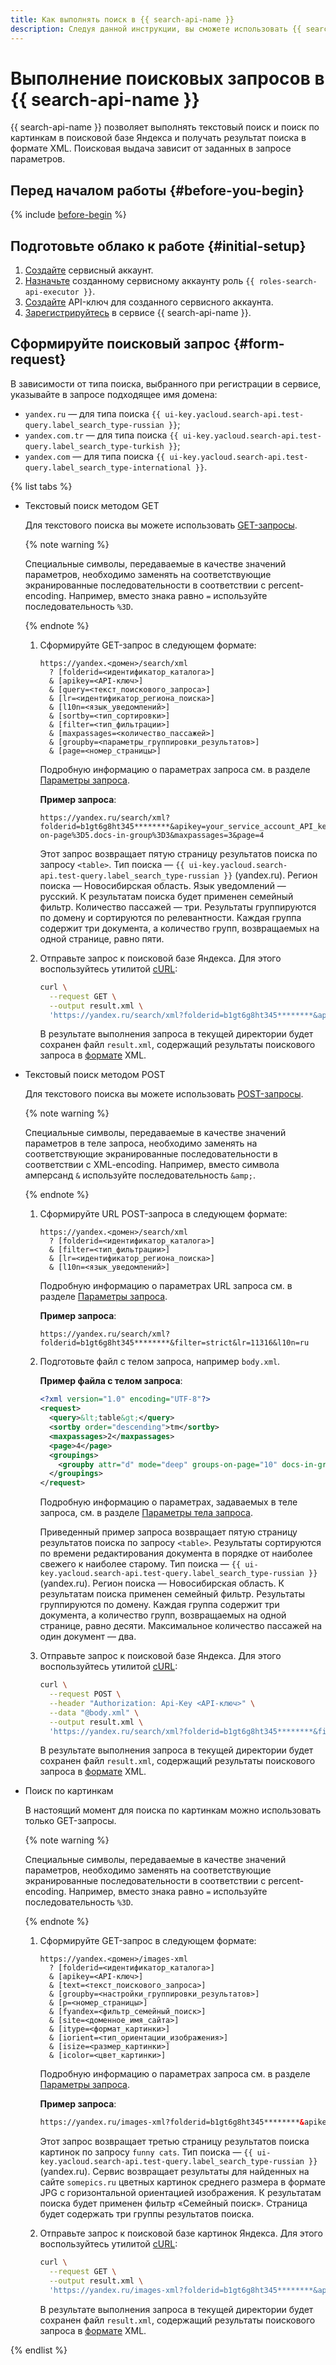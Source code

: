 ```yaml
---
title: Как выполнять поиск в {{ search-api-name }}
description: Следуя данной инструкции, вы сможете использовать {{ search-api-name }} для отправки поисковых запросов и получения поисковой выдачи в формате XML.
---
```


# Выполнение поисковых запросов в {{ search-api-name }}

{{ search-api-name }} позволяет выполнять текстовый поиск и поиск по картинкам в поисковой базе Яндекса и получать результат поиска в формате XML. Поисковая выдача зависит от заданных в запросе параметров.

## Перед началом работы {#before-you-begin}

{% include [before-begin](../../_tutorials/_tutorials_includes/before-you-begin.md) %}

## Подготовьте облако к работе {#initial-setup}

1. [Создайте](../../iam/operations/sa/create.md) сервисный аккаунт.
1. [Назначьте](../../iam/operations/sa/assign-role-for-sa.md#binding-role-resource) созданному сервисному аккаунту роль `{{ roles-search-api-executor }}`.
1. [Создайте](../../iam/operations/api-key/create.md) API-ключ для созданного сервисного аккаунта.
1. [Зарегистрируйтесь](./workaround.md) в сервисе {{ search-api-name }}.

## Сформируйте поисковый запрос {#form-request}

В зависимости от типа поиска, выбранного при регистрации в сервисе, указывайте в запросе подходящее имя домена:
* `yandex.ru` — для типа поиска `{{ ui-key.yacloud.search-api.test-query.label_search_type-russian }}`;
* `yandex.com.tr` — для типа поиска `{{ ui-key.yacloud.search-api.test-query.label_search_type-turkish }}`;
* `yandex.com` — для типа поиска `{{ ui-key.yacloud.search-api.test-query.label_search_type-international }}`.

{% list tabs %}

- Текстовый поиск методом GET

  Для текстового поиска вы можете использовать [GET-запросы](../concepts/get-request.md).

  {% note warning %}

  Специальные символы, передаваемые в качестве значений параметров, необходимо заменять на соответствующие экранированные последовательности в соответствии с percent-encoding. Например, вместо знака равно `=` используйте последовательность `%3D`.

  {% endnote %}

  1. Сформируйте GET-запрос в следующем формате:

      ```httpget
      https://yandex.<домен>/search/xml
        ? [folderid=<идентификатор_каталога>]
        & [apikey=<API-ключ>]
        & [query=<текст_поискового_запроса>]
        & [lr=<идентификатор_региона_поиска>]
        & [l10n=<язык_уведомлений>]
        & [sortby=<тип_сортировки>]
        & [filter=<тип_фильтрации>]
        & [maxpassages=<количество_пассажей>]
        & [groupby=<параметры_группировки_результатов>]
        & [page=<номер_страницы>]
      ```

      Подробную информацию о параметрах запроса см. в разделе [Параметры запроса](../concepts/get-request.md#parameters).

      **Пример запроса**:

      ```httpget
      https://yandex.ru/search/xml?folderid=b1gt6g8ht345********&apikey=your_service_account_API_key********&query=%3Ctable%3E&lr=11316&l10n=ru&sortby=rlv&filter=strict&groupby=attr%3Dd.mode%3Ddeep.groups-on-page%3D5.docs-in-group%3D3&maxpassages=3&page=4
      ```

      Этот запрос возвращает пятую страницу результатов поиска по запросу `<table>`. Тип поиска — `{{ ui-key.yacloud.search-api.test-query.label_search_type-russian }}` (yandex.ru). Регион поиска — Новосибирская область. Язык уведомлений — русский. К результатам поиска будет применен семейный фильтр. Количество пассажей — три. Результаты группируются по домену и сортируются по релевантности. Каждая группа содержит три документа, а количество групп, возвращаемых на одной странице, равно пяти.

  1. Отправьте запрос к поисковой базе Яндекса. Для этого воспользуйтесь утилитой [cURL](https://curl.haxx.se):

      ```bash
      curl \
        --request GET \
        --output result.xml \
        'https://yandex.ru/search/xml?folderid=b1gt6g8ht345********&apikey=your_service_account_API_key********&query=%3Ctable%3E&lr=11316&l10n=ru&sortby=rlv&filter=strict&groupby=attr%3Dd.mode%3Ddeep.groups-on-page%3D5.docs-in-group%3D3&maxpassages=3&page=4'
      ```

      В результате выполнения запроса в текущей директории будет сохранен файл `result.xml`, содержащий результаты поискового запроса в [формате](../concepts/response.md) XML.

- Текстовый поиск методом POST

  Для текстового поиска вы можете использовать [POST-запросы](../concepts/post-request.md).

  {% note warning %}

  Специальные символы, передаваемые в качестве значений параметров в теле запроса, необходимо заменять на соответствующие экранированные последовательности в соответствии с XML-encoding. Например, вместо символа амперсанд `&` используйте последовательность `&amp;`.

  {% endnote %}

  1. Сформируйте URL POST-запроса в следующем формате:

      ```httpget
      https://yandex.<домен>/search/xml
        ? [folderid=<идентификатор_каталога>]
        & [filter=<тип_фильтрации>]
        & [lr=<идентификатор_региона_поиска>]
        & [l10n=<язык_уведомлений>]
      ```

      Подробную информацию о параметрах URL запроса см. в разделе [Параметры запроса](../concepts/post-request.md#parameters).

      **Пример запроса**:

      ```httppost
      https://yandex.ru/search/xml?folderid=b1gt6g8ht345********&filter=strict&lr=11316&l10n=ru
      ```

  1. Подготовьте файл с телом запроса, например `body.xml`.

      **Пример файла с телом запроса**:

      ```xml
      <?xml version="1.0" encoding="UTF-8"?>
      <request>
        <query>&lt;table&gt;</query>
        <sortby order="descending">tm</sortby>
        <maxpassages>2</maxpassages>
        <page>4</page>
        <groupings>
          <groupby attr="d" mode="deep" groups-on-page="10" docs-in-group="3" />
        </groupings>
      </request>
      ```

      Подробную информацию о параметрах, задаваемых в теле запроса, см. в разделе [Параметры тела запроса](../concepts/post-request.md#post-body-parameters).

      Приведенный пример запроса возвращает пятую страницу результатов поиска по запросу `<table>`. Результаты сортируются по времени редактирования документа в порядке от наиболее свежего к наиболее старому. Тип поиска — `{{ ui-key.yacloud.search-api.test-query.label_search_type-russian }}` (yandex.ru). Регион поиска — Новосибирская область. К результатам поиска применен семейный фильтр. Результаты группируются по домену. Каждая группа содержит три документа, а количество групп, возвращаемых на одной странице, равно десяти. Максимальное количество пассажей на один документ — два.

  1. Отправьте запрос к поисковой базе Яндекса. Для этого воспользуйтесь утилитой [cURL](https://curl.haxx.se):

      ```bash
      curl \
        --request POST \
        --header "Authorization: Api-Key <API-ключ>" \
        --data "@body.xml" \
        --output result.xml \
        'https://yandex.ru/search/xml?folderid=b1gt6g8ht345********&filter=strict&lr=11316&l10n=ru'
      ```

      В результате выполнения запроса в текущей директории будет сохранен файл `result.xml`, содержащий результаты поискового запроса в [формате](../concepts/response.md) XML.

- Поиск по картинкам

  В настоящий момент для поиска по картинкам можно использовать только GET-запросы.

  {% note warning %}

  Специальные символы, передаваемые в качестве значений параметров, необходимо заменять на соответствующие экранированные последовательности в соответствии с percent-encoding. Например, вместо знака равно `=` используйте последовательность `%3D`.

  {% endnote %}

  1. Сформируйте GET-запрос в следующем формате:

      ```text
      https://yandex.<домен>/images-xml
        ? [folderid=<идентификатор_каталога>]
        & [apikey=<API-ключ>]
        & [text=<текст_поискового_запроса>]
        & [groupby=<настройки_группировки_результатов>]
        & [p=<номер_страницы>]
        & [fyandex=<фильтр_семейный_поиск>]
        & [site=<доменное_имя_сайта>]
        & [itype=<формат_картинки>]
        & [iorient=<тип_ориентации_изображения>]
        & [isize=<размер_картинки>]
        & [icolor=<цвет_картинки>]
      ```

      Подробную информацию о параметрах запроса см. в разделе [Параметры запроса](../concepts/pic-search.md#parameters).

      **Пример запроса**:

      ```html
      https://yandex.ru/images-xml?folderid=b1gt6g8ht345********&apikey=your_service_account_API_key********&text=funny+cats&groupby=attr=ii.groups-on-page=3&p=2&fyandex=1&site=somepics.ru&itype=jpg&iorient=horizontal&isize=medium&icolor=color
      ```

      Этот запрос возвращает третью страницу результатов поиска картинок по запросу `funny cats`. Тип поиска — `{{ ui-key.yacloud.search-api.test-query.label_search_type-russian }}` (yandex.ru). Сервис возвращает результаты для найденных на сайте `somepics.ru` цветных картинок среднего размера в формате JPG с горизонтальной ориентацией изображения. К результатам поиска будет применен фильтр «Семейный поиск». Страница будет содержать три группы результатов поиска.

  1. Отправьте запрос к поисковой базе картинок Яндекса. Для этого воспользуйтесь утилитой [cURL](https://curl.haxx.se):

      ```bash
      curl \
        --request GET \
        --output result.xml \
        'https://yandex.ru/images-xml?folderid=b1gt6g8ht345********&apikey=your_service_account_API_key********&text=funny+cats&groupby=attr=ii.groups-on-page=3&p=2&fyandex=1&site=somepics.ru&itype=jpg&iorient=horizontal&isize=medium&icolor=color'
      ```

      В результате выполнения запроса в текущей директории будет сохранен файл `result.xml`, содержащий результаты поискового запроса в [формате](../concepts/pic-response.md) XML.

{% endlist %}